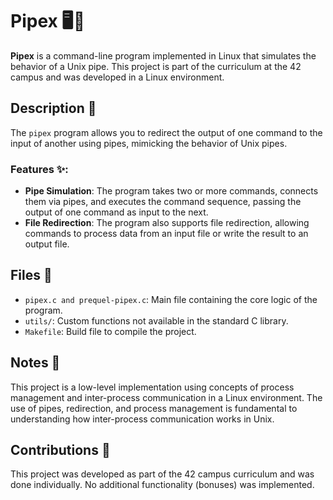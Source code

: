 # Pipex 🖥️🔗

**Pipex** is a command-line program implemented in Linux that simulates the behavior of a Unix pipe. This project is part of the curriculum at the 42 campus and was developed in a Linux environment.

## Description 📄

The `pipex` program allows you to redirect the output of one command to the input of another using pipes, mimicking the behavior of Unix pipes.

### Features ✨:
- **Pipe Simulation**: The program takes two or more commands, connects them via pipes, and executes the command sequence, passing the output of one command as input to the next.
- **File Redirection**: The program also supports file redirection, allowing commands to process data from an input file or write the result to an output file.

## Files 📂

- `pipex.c and prequel-pipex.c`: Main file containing the core logic of the program.
- `utils/`: Custom functions not available in the standard C library.
- `Makefile`: Build file to compile the project.

## Notes 📝

This project is a low-level implementation using concepts of process management and inter-process communication in a Linux environment. The use of pipes, redirection, and process management is fundamental to understanding how inter-process communication works in Unix.

## Contributions 🙌

This project was developed as part of the 42 campus curriculum and was done individually. No additional functionality (bonuses) was implemented.
